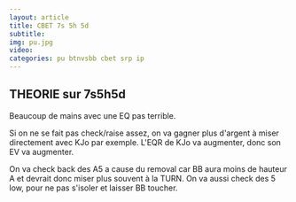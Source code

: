 ```yaml
---
layout: article
title: CBET 7s 5h 5d
subtitle: 
img: pu.jpg
video: 
categories: pu btnvsbb cbet srp ip
---
```


<div class="body">

  <h2>THEORIE sur 7s5h5d</h2>

  <p>Beaucoup de mains avec une EQ pas terrible.</p>

  <p>Si on ne se fait pas check/raise assez, on va gagner plus d'argent à miser directement avec KJo par exemple. L'EQR de KJo va augmenter, donc son EV va augmenter.</p>

  <p>On va check back des A5 a cause du removal car BB aura moins de hauteur A et devrait donc miser plus souvent à la TURN. On va aussi check des 5 low, pour ne pas s'isoler et laisser BB toucher.</p>
  
</div>
